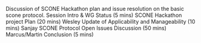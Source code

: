 Discussion of SCONE Hackathon plan and issue resolution on the basic scone protocol.
Session Intro & WG Status (5 mins)
SCONE Hackathon project Plan (20 mins)  Wesley
Update of Applicability and Manageability (10 mins)  Sanjay
SCONE Protocol Open Issues Discussion (50 mins) Marcus/Martin
Conclusion (5 mins)